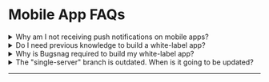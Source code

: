 # Mobile App FAQs

<details>

<summary>Why am I not receiving push notifications on mobile apps?</summary>

First of all, make sure you understand our Push Notification workflow, and the app should be receiving a push notification. If you're using a SaaS, make sure you have enough Push Notification quota. If you're self-hosted, make sure your gateway is properly configured.

</details>

<details>

<summary>Do I need previous knowledge to build a white-label app?</summary>

Yes, you'll need intermediate iOS and Android experience to be able to build and upload your apps to the stores.

**Will** [**Rocket.Chat**](http://rocket.chat) **push notification gateway work on my Whitelabel app?**

No, [Rocket.Chat](http://rocket.chat) gateway works only for [Rocket.Chat](http://rocket.chat) apps on the stores. You'll need to [configure push notification](https://developer.rocket.chat/mobile-app/mobile-app-white-labelling#push-notification) on your server.

</details>

<details>

<summary>Why is Bugsnag required to build my white-label app?</summary>

Every app should contain some level of error tracking so you can find issues happening and fix them. If you find any bugs on your app built from the source, you can contribute back to the community or open a new issue on our [Github Repository](https://github.com/RocketChat/Rocket.Chat.ReactNative/), and we can fix them on an upcoming version of the app. A bug might be caused during the white-label process, so it's important to be aware. If you know the risks and still want to remove Bugsnag from your app, you can follow their [installation guide](https://docs.bugsnag.com/platforms/react-native/react-native/#installation-and-configuration), but undo everything. Additionally, if you think we should remove the Bugsnag dependency from our project, let us know by [filing an issue](https://github.com/RocketChat/Rocket.Chat.ReactNative/issues/new), and we're happy to discuss it with you further!

</details>

<details>

<summary>The "single-server" branch is outdated. When is it going to be updated?</summary>

We always keep the white-label up-to-date to the [Rocket.Chat](http://rocket.chat) apps on App Store and Google Play. Once a new version is released, we update it to match the new content.

</details>

****
